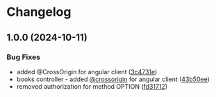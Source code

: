 # Changelog

## 1.0.0 (2024-10-11)


### Bug Fixes

* added @CrossOrigin for angular client ([3c4731e](https://github.com/oscarivanrs/exercise.books.server/commit/3c4731ea9c86a8b2fd331a9da810ff3df7465097))
* books controller - added [@crossorigin](https://github.com/crossorigin) for angular client ([43b50ee](https://github.com/oscarivanrs/exercise.books.server/commit/43b50ee8f597ad0d25236ceb9d7ef21f7fa388eb))
* removed authorization for method OPTION ([fd31712](https://github.com/oscarivanrs/exercise.books.server/commit/fd3171232da0f7119db25be9668bcfd09dcc7101))
